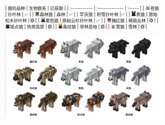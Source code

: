 <a name="wolf-variants"></a>
| 狼的品种 | 生物群系 | 已获取 |
| :----------- | :------------- | :----- |
| ![](/images/wolf//EntitySprite_wolf.webp)苍狼 | 针叶林 | ✅ |
| ![](/images/wolf/EntitySprite_woods-wolf.webp)森林狼 | 森林 | ✅ |
| ![](/images/wolf/EntitySprite_ashen-wolf.png)灰狼 | 积雪针叶林 |✅ |
| ![](/images/wolf/EntitySprite_black-wolf.webp)黑狼 | 原始松木针叶林 | ❎ |
| ![](/images/wolf/EntitySprite_chestnut-wolf.webp)栗色狼 | 原始云杉针叶林 | ✅ |
| ![](/images/wolf/EntitySprite_rusty-wolf.webp)赭红狼 | 稀疏丛林 | ❎ |
| ![](/images/wolf/EntitySprite_spotted-wolf.webp)斑点狼 | 热带高原 | ❎ |
| ![](/images/wolf/EntitySprite_striped-wolf.webp)条纹狼 | 旱林恶地 | ❎ |
| ![](/images/wolf/EntitySprite_snowy-wolf.webp)雪狼 | 雪林 | ❎ |

![](/images/wolf/MCMonthly_Wolf_Variants_Simplified.png)